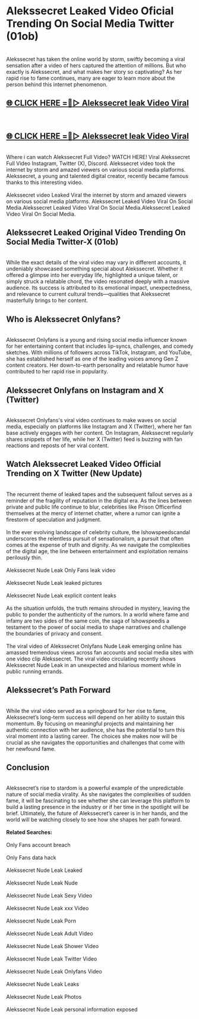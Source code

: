 # Alekssecret Leaked Video Oficial Trending On Social Media Twitter (01ob)
<br>
Alekssecret has taken the online world by storm, swiftly becoming a viral sensation after a video of hers captured the attention of millions. But who exactly is Alekssecret, and what makes her story so captivating? As her rapid rise to fame continues, many are eager to learn more about the person behind this internet phenomenon.
<br>
<h2><a href="https://v.mview.online/p/url.html?title=Alekssecret&ref=git">🌐 CLICK HERE =👙▷ Alekssecret leak Video Viral</a></h2>
<br>
<h2><a href="https://v.mview.online/p/url.html?title=Alekssecret&ref=git">🌐 CLICK HERE =👙▷ Alekssecret leak Video Viral</a></h2>
<br>
Where i can watch Alekssecret Full Video? WATCH HERE! Viral Alekssecret Full Video Instagram, Twitter (X), Discord. Alekssecret video took the internet by storm and amazed viewers on various social media platforms. Alekssecret, a young and talented digital creator, recently became famous thanks to this interesting video.
<br><br>
Alekssecret video Leaked Viral the internet by storm and amazed viewers on various social media platforms. Alekssecret Leaked Video Viral On Social Media.Alekssecret Leaked Video Viral On Social Media.Alekssecret Leaked Video Viral On Social Media.
<br>
<h2>Alekssecret Leaked Original Video Trending On Social Media Twitter-X (01ob)</h2>
<br>
While the exact details of the viral video may vary in different accounts, it undeniably showcased something special about Alekssecret. Whether it offered a glimpse into her everyday life, highlighted a unique talent, or simply struck a relatable chord, the video resonated deeply with a massive audience. Its success is attributed to its emotional impact, unexpectedness, and relevance to current cultural trends—qualities that Alekssecret masterfully brings to her content.
<br>
<h2>Who is Alekssecret Onlyfans?</h2>
<br>
Alekssecret Onlyfans is a young and rising social media influencer known for her entertaining content that includes lip-syncs, challenges, and comedy sketches. With millions of followers across TikTok, Instagram, and YouTube, she has established herself as one of the leading voices among Gen Z content creators. Her down-to-earth personality and relatable humor have contributed to her rapid rise in popularity.
<br>
<h2>Alekssecret Onlyfans on Instagram and X (Twitter)</h2>
<br>
Alekssecret Onlyfans's viral video continues to make waves on social media, especially on platforms like Instagram and X (Twitter), where her fan base actively engages with her content. On Instagram, Alekssecret regularly shares snippets of her life, while her X (Twitter) feed is buzzing with fan reactions and reposts of her viral content.
<br>
<h2>Watch Alekssecret Leaked Video Official Trending on X Twitter (New Update)</h2>
<br>
The recurrent theme of leaked tapes and the subsequent fallout serves as a reminder of the fragility of reputation in the digital era. As the lines between private and public life continue to blur, celebrities like Prison Officerfind themselves at the mercy of internet chatter, where a rumor can ignite a firestorm of speculation and judgment.
<br><br>
In the ever evolving landscape of celebrity culture, the Ishowspeedscandal underscores the relentless pursuit of sensationalism, a pursuit that often comes at the expense of truth and dignity. As we navigate the complexities of the digital age, the line between entertainment and exploitation remains perilously thin.
<br><br>
Alekssecret Nude Leak Only Fans leak video
<br><br>
Alekssecret Nude Leak leaked pictures
<br><br>
Alekssecret Nude Leak explicit content leaks
<br><br>
As the situation unfolds, the truth remains shrouded in mystery, leaving the public to ponder the authenticity of the rumors. In a world where fame and infamy are two sides of the same coin, the saga of Ishowspeedis a testament to the power of social media to shape narratives and challenge the boundaries of privacy and consent.
<br><br>
The viral video of Alekssecret Onlyfans Nude Leak emerging online has amassed tremendous views across fan accounts and social media sites with one video clip Alekssecret. The viral video circulating recently shows Alekssecret Nude Leak in an unexpected and hilarious moment while in public running errands.
<br>
<h2>Alekssecret’s Path Forward</h2>
<br>
While the viral video served as a springboard for her rise to fame, Alekssecret’s long-term success will depend on her ability to sustain this momentum. By focusing on meaningful projects and maintaining her authentic connection with her audience, she has the potential to turn this viral moment into a lasting career. The choices she makes now will be crucial as she navigates the opportunities and challenges that come with her newfound fame.
<br>
<h2>Conclusion</h2>
<br>
Alekssecret’s rise to stardom is a powerful example of the unpredictable nature of social media virality. As she navigates the complexities of sudden fame, it will be fascinating to see whether she can leverage this platform to build a lasting presence in the industry or if her time in the spotlight will be brief. Ultimately, the future of Alekssecret’s career is in her hands, and the world will be watching closely to see how she shapes her path forward.
<br><br>
<strong>Related Searches:</strong>
<br><br>
Only Fans account breach
<br><br>
Only Fans data hack
<br><br>
Alekssecret Nude Leak Leaked
<br><br>
Alekssecret Nude Leak Nude
<br><br>
Alekssecret Nude Leak Sexy Video
<br><br>
Alekssecret Nude Leak xxx Video
<br><br>
Alekssecret Nude Leak Porn
<br><br>
Alekssecret Nude Leak Adult Video
<br><br>
Alekssecret Nude Leak Shower Video
<br><br>
Alekssecret Nude Leak Twitter Video
<br><br>
Alekssecret Nude Leak Onlyfans Video
<br><br>
Alekssecret Nude Leak Leaks
<br><br>
Alekssecret Nude Leak Photos
<br><br>
Alekssecret Nude Leak personal information exposed